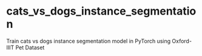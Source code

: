 # cats_vs_dogs_instance_segmentation
Train cats vs dogs instance segmentation model in PyTorch using Oxford-IIIT Pet Dataset
